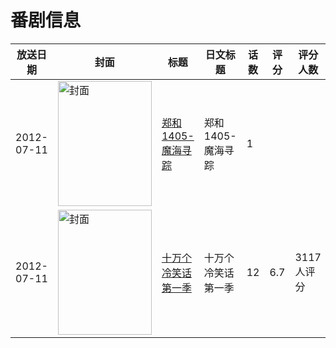 # 番剧信息

|放送日期|封面|标题|日文标题|话数|评分|评分人数|
|---|---|---|---|---|---|---|
|2012-07-11|<img src="https://lain.bgm.tv/pic/cover/c/c4/a6/39611_a9u9d.jpg" alt="封面" style="width:150px;height:200px;object-fit:cover;">|[郑和1405-魔海寻踪](https://bangumi.tv/subject/39611)|郑和1405-魔海寻踪|1|||
|2012-07-11|<img src="https://lain.bgm.tv/pic/cover/c/99/ee/44120_B4uOl.jpg" alt="封面" style="width:150px;height:200px;object-fit:cover;">|[十万个冷笑话 第一季](https://bangumi.tv/subject/44120)|十万个冷笑话 第一季|12|6.7|3117人评分|

